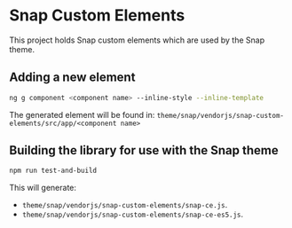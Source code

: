 # Snap Custom Elements

This project holds Snap custom elements which are used by the Snap theme.

## Adding a new element

```bash
ng g component <component name> --inline-style --inline-template
```

The generated element will be found in:
`theme/snap/vendorjs/snap-custom-elements/src/app/<component name>`

## Building the library for use with the Snap theme

```bash
npm run test-and-build
```

This will generate:

* `theme/snap/vendorjs/snap-custom-elements/snap-ce.js`.
* `theme/snap/vendorjs/snap-custom-elements/snap-ce-es5.js`.
